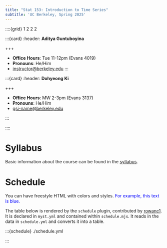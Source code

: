 ```yaml
---
title: "Stat 153: Introduction to Time Series"
subtitle: 'UC Berkeley, Spring 2025'
---
```


::::{grid} 1 2 2 2

:::{card}
:header: **Aditya Guntuboyina**

+++

* **Office Hours**: Tue 11-12pm (Evans 4019)
* **Pronouns**: He/Him
* [instructor@berkeley.edu](mailto:instructor@berkeley.edu)
:::

:::{card}
:header: **Dohyeong Ki**


+++

* **Office Hours**: MW 2-3pm (Evans 3137)
* **Pronouns**: He/Him
* [gsi-name@berkeley.edu](mailto:gsi-name@berkeley.edu)

:::

::::

# Syllabus

Basic information about the course can be found in the [syllabus](syllabus.pdf).

# Schedule

You can have freestyle HTML with colors and styles. <span style="color: blue;">For example, this text is blue.</span>

The table below is rendered by the `schedule` plugin, contributed by [rowanc1](https://github.com/rowanc1). It is declared in `myst.yml` and contained within `schedule.mjs`. It reads in the data in `schedule.yml` and converts it into a table.

:::{schedule} ./schedule.yml

:::
